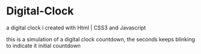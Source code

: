 # Digital-Clock
a digital clock i created with Html | CSS3 and Javascript


this is a simulation of a digital clock countdown, the seconds keeps blinking to indicate it initial countdown
